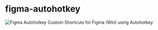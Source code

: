 # figma-autohotkey
![Figma Autohotkey](https://github.com/vandesign/figma-autohotkey/blob/master/figma-autohotkey.png)
Custom Shortcuts for Figma (Win) using Autohotkey
